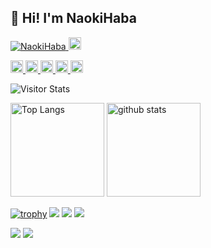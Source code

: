 ## 👋 Hi! I'm NaokiHaba

<p align="left"> 
  <a href="https://github.com/NaokiHaba/NaokiHaba/">
    <img src="https://komarev.com/ghpvc/?username=NaokiHaba" alt="NaokiHaba" />
  </a>
  <a href="https://github.com/NaokiHaba">
    <img height="20" src="https://img.shields.io/github/followers/NaokiHaba?label=follow&logo=github&style=flat" />
  </a>
</p>


<p align="left">
  <a href="https://zenn.dev/naonao70">
    <img height="20" src="https://badgen.org/img/zenn/naonao70/likes?style=plastic" alt="Likes" />
  </a>
  <a href="https://zenn.dev/naonao70">
    <img height="20" src="https://badgen.org/img/zenn/naonao70/followers?style=plastic" alt="Followers" />
  </a>
  <a href="https://zenn.dev/naonao70">
    <img height="20" src="https://badgen.org/img/zenn/naonao70/articles?style=plastic" alt="Articles" />
  </a>
  <a href="http://qiita.com/NaokiHaba">
    <img height="20" src="https://qiita-badge.apiapi.app/s/NaokiHaba/contributions.svg" />
  </a>
  <a href="http://qiita.com/NaokiHaba">
    <img height="20" src="https://qiita-badge.apiapi.app/s/NaokiHaba/posts.svg" />
  </a>
</p>


<div align="left">
  <img alt="Visitor Stats" src="https://widgetbite.com/stats/NaokiHaba"/>  
</div>


<p align="left"> 
  <img alt="Top Langs" height="150px" src="https://github-readme-stats.vercel.app/api/top-langs/?username=NaokiHaba&layout=compact&count_private=true&show_icons=true&show_icons=true&theme=onedark" />
  <img alt="github stats" height="150px" src="https://github-readme-stats.vercel.app/api?username=NaokiHaba&count_private=true&show_icons=true&show_icons=true&theme=onedark" />
</p>

[![trophy](https://github-profile-trophy.vercel.app/?username=NaokiHaba&theme=gruvbox)](https://github.com/ryo-ma/github-profile-trophy)
[![](https://raw.githubusercontent.com/NaokiHaba/NaokiHaba/master/profile-summary-card-output/dracula/0-profile-details.svg)](https://github.com/vn7n24fzkq/github-profile-summary-cards)
[![](https://raw.githubusercontent.com/NaokiHaba/NaokiHaba/master/profile-summary-card-output/dracula/1-repos-per-language.svg)](https://github.com/vn7n24fzkq/github-profile-summary-cards)
[![](https://raw.githubusercontent.com/NaokiHaba/NaokiHaba/master/profile-summary-card-output/dracula/2-most-commit-language.svg)](https://github.com/vn7n24fzkq/github-profile-summary-cards)

[![](https://activity-graph.herokuapp.com/graph?username=NaokiHaba&theme=github)](https://activity-graph.herokuapp.com/graph?username=NaokiHaba&theme=github)
[![](https://github-readme-streak-stats.herokuapp.com/?user=NaokiHaba&theme=dark)](https://github-readme-streak-stats.herokuapp.com/?user=NaokiHaba&theme=dark)
